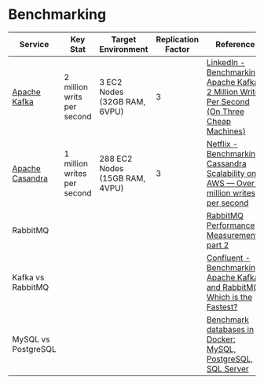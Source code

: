 # Benchmarking

| Service                                                                                                          | Key Stat                    | Target Environment             | Replication Factor | Reference                                                                                                                                                                                                     |
|------------------------------------------------------------------------------------------------------------------|-----------------------------|--------------------------------|--------------------|---------------------------------------------------------------------------------------------------------------------------------------------------------------------------------------------------------------|
| [Apache Kafka](7_MessageBrokers/Kafka/Readme.md)                                       | 2 million writs per second  | 3 EC2 Nodes (32GB RAM, 6VPU)   | 3                  | [LinkedIn - Benchmarking Apache Kafka: 2 Million Writes Per Second (On Three Cheap Machines)](https://engineering.linkedin.com/kafka/benchmarking-apache-kafka-2-million-writes-second-three-cheap-machines)  |
| [Apache Casandra](6_DatabaseServices/NoSQL-Databases/WideColumnDB/ApacheCasandra.md) | 1 million writes per second | 288 EC2 Nodes (15GB RAM, 4VPU) | 3                  | [Netflix - Benchmarking Cassandra Scalability on AWS — Over a million writes per second](https://netflixtechblog.com/benchmarking-cassandra-scalability-on-aws-over-a-million-writes-per-second-39f45f066c9e) |
| RabbitMQ                                                                                                         |                             |                                |                    | [RabbitMQ Performance Measurements, part 2](https://blog.rabbitmq.com/posts/2012/04/rabbitmq-performance-measurements-part-2/)                                                                                |
| Kafka vs RabbitMQ                                                                                                |                             |                                |                    | [Confluent - Benchmarking Apache Kafka and RabbitMQ: Which is the Fastest?](https://www.confluent.io/blog/kafka-fastest-messaging-system/)                                                                    |
| MySQL vs PostgreSQL                                                                                              |                             |                                |                    | [Benchmark databases in Docker: MySQL, PostgreSQL, SQL Server](https://itnext.io/benchmark-databases-in-docker-mysql-postgresql-sql-server-7b129368eed7)                                                      |